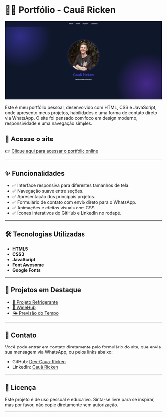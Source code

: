 # 🧑‍💻 Portfólio - Cauã Ricken

![Preview do Portfólio](imagens/img-portifolio.png)

Este é meu portfólio pessoal, desenvolvido com HTML, CSS e JavaScript, onde apresento meus projetos, habilidades e uma forma de contato direto via WhatsApp. O site foi pensado com foco em design moderno, responsividade e uma navegação simples.

## 🔗 Acesse o site

👉 [Clique aqui para acessar o portfólio online](https://caua-ricken.github.io/portifolio-dev/)

---

## ✨ Funcionalidades

- ✅ Interface responsiva para diferentes tamanhos de tela.
- ✅ Navegação suave entre seções.
- ✅ Apresentação dos principais projetos.
- ✅ Formulário de contato com envio direto para o WhatsApp.
- ✅ Animações e efeitos visuais com CSS.
- ✅ Ícones interativos do GitHub e LinkedIn no rodapé.

---

## 🛠 Tecnologias Utilizadas

- **HTML5**
- **CSS3**
- **JavaScript**
- **Font Awesome**
- **Google Fonts**

---

## 💼 Projetos em Destaque

- [🥤 Projeto Refrigerante](https://dev-caua-ricken.github.io/refrigerante/)
- [🍷 WineHub](https://dev-caua-ricken.github.io/WineHub/)
- [🌤 Previsão do Tempo](https://dev-caua-ricken.github.io/weather/)

---

## 📱 Contato

Você pode entrar em contato diretamente pelo formulário do site, que envia sua mensagem via WhatsApp, ou pelos links abaixo:

- GitHub: [Dev-Caua-Ricken](https://github.com/Caua-Ricken)
- LinkedIn: [Cauã Ricken](https://www.linkedin.com/in/cauã-ricken-983b28318/)

---

## 📃 Licença

Este projeto é de uso pessoal e educativo. Sinta-se livre para se inspirar, mas por favor, não copie diretamente sem autorização.

---
